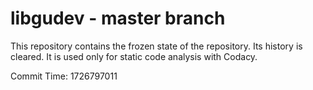 # libgudev - master branch

This repository contains the frozen state of the repository.
Its history is cleared. It is used only for static code
analysis with Codacy.

Commit Time: 1726797011